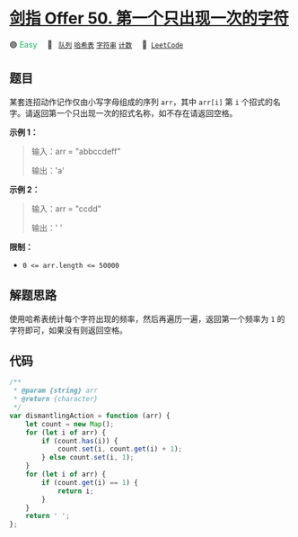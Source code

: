 # [剑指 Offer 50. 第一个只出现一次的字符](https://leetcode.cn/problems/di-yi-ge-zhi-chu-xian-yi-ci-de-zi-fu-lcof)

🟢 <font color=#15bd66>Easy</font>&emsp; 🔖&ensp; [`队列`](/tag/queue.md) [`哈希表`](/tag/hash-table.md) [`字符串`](/tag/string.md) [`计数`](/tag/counting.md)&emsp; 🔗&ensp;[`LeetCode`](https://leetcode.cn/problems/di-yi-ge-zhi-chu-xian-yi-ci-de-zi-fu-lcof)

## 题目

某套连招动作记作仅由小写字母组成的序列 `arr`，其中 `arr[i]` 第 `i` 个招式的名字。请返回第一个只出现一次的招式名称，如不存在请返回空格。

**示例 1：**

> 输入：arr = "abbccdeff"
>
> 输出：'a'

**示例 2：**

> 输入：arr = "ccdd"
>
> 输出：' '

**限制：**

- `0 <= arr.length <= 50000`

## 解题思路

使用哈希表统计每个字符出现的频率，然后再遍历一遍，返回第一个频率为 `1` 的字符即可，如果没有则返回空格。

## 代码

```javascript
/**
 * @param {string} arr
 * @return {character}
 */
var dismantlingAction = function (arr) {
	let count = new Map();
	for (let i of arr) {
		if (count.has(i)) {
			count.set(i, count.get(i) + 1);
		} else count.set(i, 1);
	}
	for (let i of arr) {
		if (count.get(i) == 1) {
			return i;
		}
	}
	return ' ';
};
```
